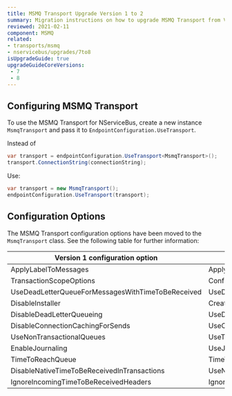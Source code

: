```yaml
---
title: MSMQ Transport Upgrade Version 1 to 2
summary: Migration instructions on how to upgrade MSMQ Transport from Version 1 to 2.
reviewed: 2021-02-11
component: MSMQ
related:
- transports/msmq
- nservicebus/upgrades/7to8
isUpgradeGuide: true
upgradeGuideCoreVersions:
 - 7
 - 8
---
```


## Configuring MSMQ Transport

To use the MSMQ Transport for NServiceBus, create a new instance `MsmqTransport` and pass it to `EndpointConfiguration.UseTransport`.

Instead of

```csharp
var transport = endpointConfiguration.UseTransport<MsmqTransport>();
transport.ConnectionString(connectionString);
```

Use:

```csharp
var transport = new MsmqTransport();
endpointConfiguration.UseTransport(transport);
```

## Configuration Options

The MSMQ Transport configuration options have been moved to the `MsmqTransport` class. See the following table for further information:

| Version 1 configuration option | Version 2 configuration option |
| --- | --- |
| ApplyLabelToMessages | ApplyCustomLabelToOutgoingMessages |
| TransactionScopeOptions | ConfigureTransactionScope |
| UseDeadLetterQueueForMessagesWithTimeToBeReceived | UseDeadLetterQueueForMessagesWithTimeToBeReceived |
| DisableInstaller | CreateQueues |
| DisableDeadLetterQueueing | UseDeadLetterQueue |
| DisableConnectionCachingForSends | UseConnectionCache |
| UseNonTransactionalQueues | UseTransactionalQueues |
| EnableJournaling | UseJournalQueue |
| TimeToReachQueue | TimeToReachQueue |
| DisableNativeTimeToBeReceivedInTransactions | UseNonNativeTimeToBeReceivedInTransactions |
| IgnoreIncomingTimeToBeReceivedHeaders | IgnoreIncomingTimeToBeReceivedHeaders |